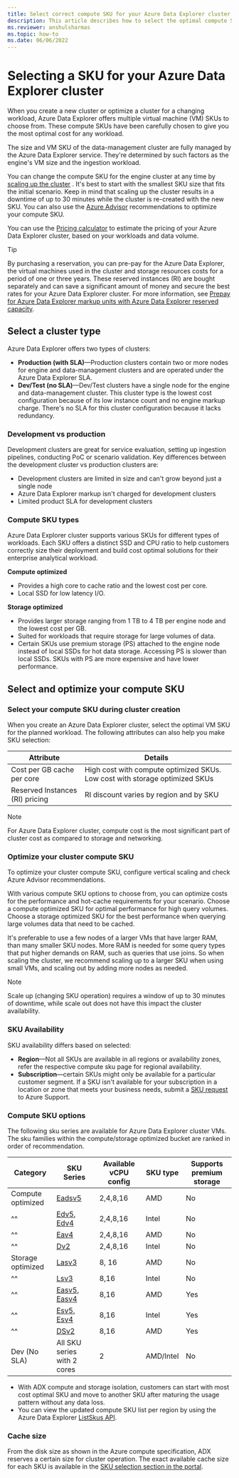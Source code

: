```yaml
---
title: Select correct compute SKU for your Azure Data Explorer cluster
description: This article describes how to select the optimal compute SKU size for Azure Data Explorer cluster.
ms.reviewer: anshulsharmas
ms.topic: how-to
ms.date: 06/06/2022
---
```


# Selecting a SKU for your Azure Data Explorer cluster

When you create a new cluster or optimize a cluster for a changing workload, Azure Data Explorer offers multiple virtual machine (VM) SKUs to choose from. These compute SKUs have been carefully chosen to give you the most optimal cost for any workload.

The size and VM SKU of the data-management cluster are fully managed by the Azure Data Explorer service. They're determined by such factors as the engine's VM size and the ingestion workload.

You can change the compute SKU for the engine cluster at any time by [scaling up the cluster](manage-cluster-vertical-scaling.md) . It's best to start with the smallest SKU size that fits the initial scenario. Keep in mind that scaling up the cluster results in a downtime of up to 30 minutes while the cluster is re-created with the new SKU. You can also use the [Azure Advisor](azure-advisor.md) recommendations to optimize your compute SKU.

You can use the [Pricing calculator](https://aka.ms/adx.cost) to estimate the pricing of your Azure Data Explorer cluster, based on your workloads and data volume.

> [!TIP]
> By purchasing a reservation, you can pre-pay for the Azure Data Explorer, the virtual machines used in the cluster and storage resources costs for a period of one or three years. These reserved instances (RI) are bought separately and can save a significant amount of money and secure the best rates for your Azure Data Explorer cluster. For more information, see [Prepay for Azure Data Explorer markup units with Azure Data Explorer reserved capacity](pricing-reserved-capacity.md).

## Select a cluster type

Azure Data Explorer offers two types of clusters:

* **Production (with SLA)**&mdash;Production clusters contain two or more nodes for engine and data-management clusters and are operated under the Azure Data Explorer SLA.
* **Dev/Test (no SLA)**&mdash;Dev/Test clusters have a single node for the engine and data-management cluster. This cluster type is the lowest cost configuration because of its low instance count and no engine markup charge. There's no SLA for this cluster configuration because it lacks redundancy.

### Development vs production

Development clusters are great for service evaluation, setting up ingestion pipelines, conducting PoC or scenario validation. Key differences between the development cluster vs production clusters are:

* Development clusters are limited in size and can't grow beyond just a single node
* Azure Data Explorer markup isn't charged for development clusters
* Limited product SLA for development clusters

### Compute SKU types

Azure Data Explorer cluster supports various SKUs for different types of workloads. Each SKU offers a distinct SSD and CPU ratio to help customers correctly size their deployment and build cost optimal solutions for their enterprise analytical workload.

**Compute optimized**

* Provides a high core to cache ratio and the lowest cost per core.
* Local SSD for low latency I/O.

**Storage optimized**

* Provides larger storage ranging from 1 TB to 4 TB per engine node and the lowest cost per GB.
* Suited for workloads that require storage for large volumes of data.
* Certain SKUs use premium storage (PS) attached to the engine node instead of local SSDs for hot data storage. Accessing PS is slower than local SSDs. SKUs with PS are more expensive and have lower performance.

## Select and optimize your compute SKU

### Select your compute SKU during cluster creation

When you create an Azure Data Explorer cluster, select the optimal VM SKU for the planned workload.
The following attributes can also help you make SKU selection:

| Attribute | Details  |
|---------|---------|
|Cost per GB cache per core | High cost with compute optimized SKUs. Low cost with storage optimized SKUs |
| Reserved Instances (RI) pricing | RI discount varies by region and by SKU |

> [!NOTE]
> For Azure Data Explorer cluster, compute cost is the most significant part of cluster cost as compared to storage and networking.

### Optimize your cluster compute SKU

To optimize your cluster compute SKU, configure vertical scaling and check Azure Advisor recommendations.

With various compute SKU options to choose from, you can optimize costs for the performance and hot-cache requirements for your scenario.
Choose a compute optimized SKU for optimal performance for high query volumes.
Choose a storage optimized SKU for the best performance when querying large volumes data that need to be cached.  

It's preferable to use a few nodes of a larger VMs that have larger RAM, than many smaller SKU nodes. More RAM is needed for some query types that put higher demands on RAM, such as queries that use joins. So when scaling the cluster, we recommend scaling up to a larger SKU when using small VMs, and scaling out by adding more nodes as needed.

> [!NOTE]
> Scale up (changing SKU operation) requires a window of up to 30 minutes of downtime, while scale out does not have this impact the cluster availability.

### SKU Availability

SKU availability differs based on selected:

* **Region**&mdash;Not all SKUs are available in all regions or availability zones, refer the respective compute sku page for regional availability.
* **Subscription**&mdash;certain SKUs might only be available for a particular customer segment. If a SKU isn't available for your subscription in a location or zone that meets your business needs, submit a [SKU request](/troubleshoot/azure/general/region-access-request-process) to Azure Support.

### Compute SKU options

The following sku series are available for Azure Data Explorer cluster VMs. The sku families within the compute/storage optimized bucket are ranked in order of recommendation.

| Category | SKU Series | Available vCPU config | SKU type | Supports premium storage |
|--|--|--|--|--|
| Compute optimized | [Eadsv5](/azure/virtual-machines/easv5-eadsv5-series) | 2,4,8,16 | AMD | No |
| ^^ | [Edv5](/azure/virtual-machines/edv5-edsv5-series), [Edv4](/azure/virtual-machines/edv4-edsv4-series) | 2,4,8,16 | Intel | No |
| ^^ | [Eav4](/azure/virtual-machines/eav4-easv4-series) | 2,4,8,16 | AMD | No |
| ^^ | [Dv2](/azure/virtual-machines/dv2-dsv2-series) | 2,4,8,16 | Intel | No |
| Storage optimized | [Lasv3](/azure/virtual-machines/lasv3-series) | 8, 16 | AMD | No |
| ^^ | [Lsv3](/azure/virtual-machines/lsv3-series) | 8,16 | Intel | No |
| ^^ | [Easv5](/azure/virtual-machines/easv5-eadsv5-series), [Easv4](/azure/virtual-machines/eav4-easv4-series) | 8,16 | AMD | Yes |
| ^^ | [Esv5](/azure/virtual-machines/ev5-esv5-series), [Esv4](/azure/virtual-machines/ev4-esv4-series) | 8,16 | Intel | Yes |
| ^^ | [DSv2](/azure/virtual-machines/dv2-dsv2-series) | 8,16 | AMD | Yes |
| Dev (No SLA) | All SKU series with 2 cores | 2 | AMD/Intel | No |

* With ADX compute and storage isolation, customers can start with most cost optimal SKU and move to another SKU after maturing the usage pattern without any data loss.
* You can view the updated compute SKU list per region by using the Azure Data Explorer [ListSkus API](/dotnet/api/microsoft.azure.management.kusto.clustersoperationsextensions.listskus).

### Cache size

From the disk size as shown in the Azure compute specification, ADX reserves a certain size for cluster operation. The exact available cache size for each SKU is available in the [SKU selection section in the portal](https://ms.portal.azure.com/#create/Microsoft.AzureKusto).
